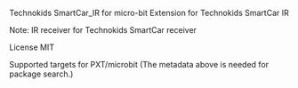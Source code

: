 Technokids SmartCar_IR for micro-bit
Extension for Technokids SmartCar IR

Note: IR receiver for Technokids SmartCar receiver

License
MIT

Supported targets
for PXT/microbit (The metadata above is needed for package search.)
